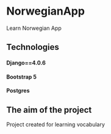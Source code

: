 # NorwegianApp
Learn Norwegian App


## Technologies
#### Django==4.0.6
#### Bootstrap 5
#### Postgres


## The aim of the project 
Project created for learning vocabulary

